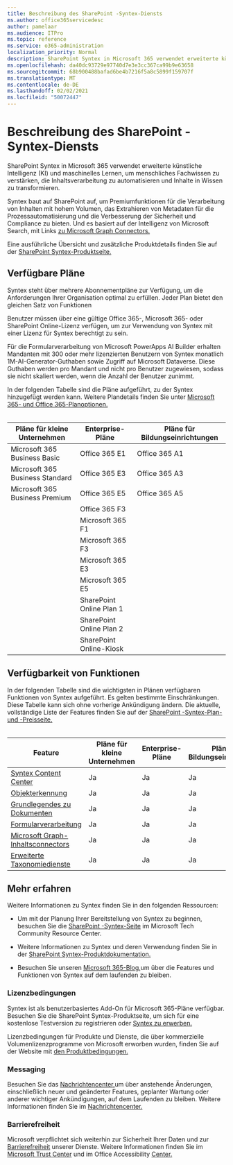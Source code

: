 ```yaml
---
title: Beschreibung des SharePoint -Syntex-Diensts
ms.author: office365servicedesc
author: pamelaar
ms.audience: ITPro
ms.topic: reference
ms.service: o365-administration
localization_priority: Normal
description: SharePoint Syntex in Microsoft 365 verwendet erweiterte künstliche Intelligenz (KI) und maschinelles Lernen, um menschliches Fachwissen zu verstärken, die Inhaltsverarbeitung zu automatisieren und Inhalte in Wissen zu transformieren.
ms.openlocfilehash: da40dc93729e97740d7e3e3cc367ca99b9e63658
ms.sourcegitcommit: 68b900488bafad6be4b7216f5a8c5899f159707f
ms.translationtype: MT
ms.contentlocale: de-DE
ms.lasthandoff: 02/02/2021
ms.locfileid: "50072447"
---
```

# <a name="sharepoint-syntex-service-description"></a>Beschreibung des SharePoint -Syntex-Diensts 

SharePoint Syntex in Microsoft 365 verwendet erweiterte künstliche Intelligenz (KI) und maschinelles Lernen, um menschliches Fachwissen zu verstärken, die Inhaltsverarbeitung zu automatisieren und Inhalte in Wissen zu transformieren.

Syntex baut auf SharePoint auf, um Premiumfunktionen für die Verarbeitung von Inhalten mit hohem Volumen, das Extrahieren von Metadaten für die Prozessautomatisierung und die Verbesserung der Sicherheit und Compliance zu bieten. Und es basiert auf der Intelligenz von Microsoft Search, mit Links [zu Microsoft Graph Connectors.](/microsoftsearch/connectors-overview)

Eine ausführliche Übersicht und zusätzliche Produktdetails finden Sie auf der [SharePoint Syntex-Produktseite.](https://aka.ms/sharepointsyntex)

## <a name="available-plans"></a>Verfügbare Pläne

Syntex steht über mehrere Abonnementpläne zur Verfügung, um die Anforderungen Ihrer Organisation optimal zu erfüllen. Jeder Plan bietet den gleichen Satz von Funktionen

Benutzer müssen über eine gültige Office 365-, Microsoft 365- oder SharePoint Online-Lizenz verfügen, um zur Verwendung von Syntex mit einer Lizenz für Syntex berechtigt zu sein.

Für die Formularverarbeitung von Microsoft PowerApps AI Builder erhalten Mandanten mit 300 oder mehr lizenzierten Benutzern von Syntex monatlich 1M-AI-Generator-Guthaben sowie Zugriff auf Microsoft Dataverse. Diese Guthaben werden pro Mandant und nicht pro Benutzer zugewiesen, sodass sie nicht skaliert werden, wenn die Anzahl der Benutzer zunimmt.

In der folgenden Tabelle sind die Pläne aufgeführt, zu der Syntex hinzugefügt werden kann. Weitere Plandetails finden Sie unter [Microsoft 365- und Office 365-Planoptionen.](https://docs.microsoft.com/office365/servicedescriptions/office-365-platform-service-description/office-365-plan-options)<br><br>


| Pläne für kleine Unternehmen            | Enterprise-Pläne         | Pläne für Bildungseinrichtungen     |
| ------------------------------- | ------------------------ | ------------------- |
| Microsoft 365 Business Basic    | Office 365 E1            | Office 365 A1       |
| Microsoft 365 Business Standard | Office 365 E3            | Office 365 A3       |
| Microsoft 365 Business Premium  | Office 365 E5            | Office 365 A5       |
|                                 | Office 365 F3            |                     |
|                                 | Microsoft 365 F1         |                     |
|                                 | Microsoft 365 F3         |                     |
|                                 | Microsoft 365 E3         |                     |
|                                 | Microsoft 365 E5         |                     |
|                                 | SharePoint Online Plan 1 |                     |
|                                 | SharePoint Online Plan 2 |                     |
|                                 | SharePoint Online-Kiosk  |                     |

## <a name="feature-availability"></a>Verfügbarkeit von Funktionen

In der folgenden Tabelle sind die wichtigsten in Plänen verfügbaren Funktionen von Syntex aufgeführt. Es gelten bestimmte Einschränkungen. Diese Tabelle kann sich ohne vorherige Ankündigung ändern. Die aktuelle, vollständige Liste der Features finden Sie auf der [SharePoint -Syntex-Plan- und -Preisseite.](https://www.microsoft.com/microsoft-365/enterprise/sharepoint-syntex)<br><br>

| Feature | Pläne für kleine Unternehmen | Enterprise-Pläne | Pläne für Bildungseinrichtungen |
|--|--|--|--|
| [Syntex Content Center](sharepoint-syntex-features.md#syntex-content-center) | Ja | Ja | Ja |
| [Objekterkennung](sharepoint-syntex-features.md#object-recognition) | Ja | Ja | Ja |
| [Grundlegendes zu Dokumenten](sharepoint-syntex-features.md#document-understanding) | Ja | Ja | Ja |
| [Formularverarbeitung](sharepoint-syntex-features.md#form-processing) | Ja | Ja | Ja |
| [Microsoft Graph-Inhaltsconnectors](sharepoint-syntex-features.md#microsoft-graph-content-connectors) | Ja | Ja | Ja |
| [Erweiterte Taxonomiedienste](sharepoint-syntex-features.md#advanced-taxonomy-services) | Ja | Ja | Ja |

## <a name="learn-more"></a>Mehr erfahren

Weitere Informationen zu Syntex finden Sie in den folgenden Ressourcen:

  - Um mit der Planung Ihrer Bereitstellung von Syntex zu beginnen, besuchen Sie die [SharePoint -Syntex-Seite](https://resources.techcommunity.microsoft.com/sharepoint-syntex/) im Microsoft Tech Community Resource Center.

  - Weitere Informationen zu Syntex und deren Verwendung finden Sie in der [SharePoint Syntex-Produktdokumentation.](/microsoft-365/contentunderstanding/)

  - Besuchen Sie unseren [Microsoft 365-Blog,](https://go.microsoft.com/fwlink/?linkid=2084915)um über die Features und Funktionen von Syntex auf dem laufenden zu bleiben.

### <a name="licensing-terms"></a>Lizenzbedingungen

Syntex ist als benutzerbasiertes Add-On für Microsoft 365-Pläne verfügbar. Besuchen Sie die SharePoint Syntex-Produktseite, um sich für eine kostenlose Testversion zu registrieren oder [Syntex zu erwerben.](https://aka.ms/sharepointsyntex)

Lizenzbedingungen für Produkte und Dienste, die über kommerzielle Volumenlizenzprogramme von Microsoft erworben wurden, finden Sie auf der Website mit [den Produktbedingungen.](https://www.microsoft.com/licensing/terms/)

### <a name="messaging"></a>Messaging 

Besuchen Sie das [Nachrichtencenter,](https://go.microsoft.com/fwlink/p/?linkid=2070717)um über anstehende Änderungen, einschließlich neuer und geänderter Features, geplanter Wartung oder anderer wichtiger Ankündigungen, auf dem Laufenden zu bleiben. Weitere Informationen finden Sie im [Nachrichtencenter.](/microsoft-365/admin/manage/message-center)

### <a name="accessibility"></a>Barrierefreiheit

Microsoft verpflichtet sich weiterhin zur Sicherheit Ihrer Daten und zur [Barrierefreiheit](https://www.microsoft.com/trust-center/compliance/accessibility) unserer Dienste. Weitere Informationen finden Sie im [Microsoft Trust Center](https://www.microsoft.com/trust-center) und im Office Accessibility [Center.](https://support.office.com/article/ecab0fcf-d143-4fe8-a2ff-6cd596bddc6d)
